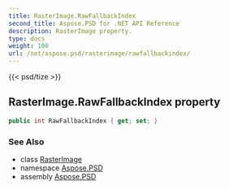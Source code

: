 ```yaml
---
title: RasterImage.RawFallbackIndex
second_title: Aspose.PSD for .NET API Reference
description: RasterImage property. 
type: docs
weight: 100
url: /net/aspose.psd/rasterimage/rawfallbackindex/
---
```

{{< psd/tize >}}
## RasterImage.RawFallbackIndex property

```csharp
public int RawFallbackIndex { get; set; }
```

### See Also

* class [RasterImage](../)
* namespace [Aspose.PSD](../../rasterimage/)
* assembly [Aspose.PSD](../../../)


